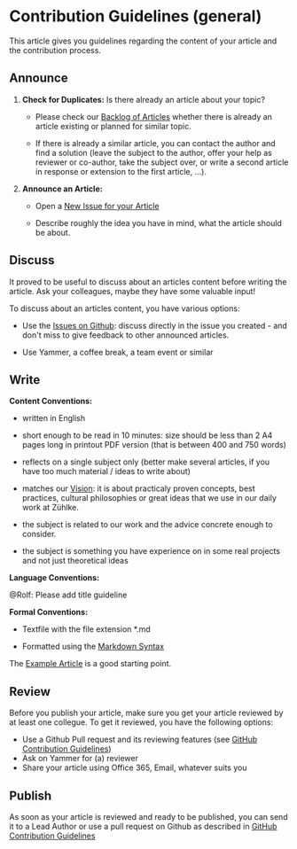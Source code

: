 # Contribution Guidelines (general)

This article gives you guidelines regarding the content of your article and the contribution process.

## Announce

1. **Check for Duplicates:** Is there already an article about your topic?
  
   * Please check our [Backlog of Articles](https://github.com/Zuehlke/zuehlke-book/issues?q=is%3Aissue+label%3Aarticle) whether there is already an article existing or planned for similar topic. 
  
   * If there is already a similar article, you can contact the author and find a solution (leave the subject to the author, offer your help as reviewer or co-author, take the subject over, or write a second article in response or extension to the first article, ...). 
   
2. **Announce an Article:**
  
   * Open a [New Issue for your Article](https://github.com/Zuehlke/zuehlke-book/issues/new?labels=article&title=Article:%20%3Cput%20topic%20title%20here%3E)
  
   * Describe roughly the idea you have in mind, what the article should be about.

## Discuss

It proved to be useful to discuss about an articles content before writing the article. Ask your colleagues, maybe they have some valuable input! 

To discuss about an articles content, you have various options:

   * Use the [Issues on Github](https://github.com/Zuehlke/zuehlke-book/issues): discuss directly in the issue you created - and don't miss to give feedback to other announced articles.

   * Use Yammer, a coffee break, a team event or similar

## Write

**Content Conventions:**

* written in English

* short enough to be read in 10 minutes: size should be less than 2 A4 pages long in printout PDF version (that is between 400 and 750 words)

* reflects on a single subject only (better make several articles, if you have too much material / ideas to write about)

* matches our [Vision](../README.md#vision): it is about practicaly proven concepts, best practices, cultural philosophies or great ideas that we use in our daily work at Zühlke.

* the subject is related to our work and the advice concrete enough to consider.

* the subject is something you have experience on in some real projects and not just theoretical ideas

**Language Conventions:**

@Rolf: Please add title guideline

**Formal Conventions:**

* Textfile with the file extension *.md

* Formatted using the [Markdown Syntax](https://github.com/adam-p/markdown-here/wiki/Markdown-Cheatsheet)

The [Example Article](https://raw.githubusercontent.com/Zuehlke/zuehlke-book/develop/articles/_example.md) is a good starting point.

## Review

Before you publish your article, make sure you get your article reviewed by at least one collegue. To get it reviewed, you have the following options:

   * Use a Github Pull request and its reviewing features  (see [GitHub Contribution Guidelines](./github-contribution-guidelines.md#Review))
   * Ask on Yammer for (a) reviewer
   * Share your article using Office 365, Email, whatever suits you

## Publish

As soon as your article is reviewed and ready to be published, you can send it to a Lead Author or use a pull request on Github as described in [GitHub Contribution Guidelines](./github-contribution-guidelines.md#Publish)

